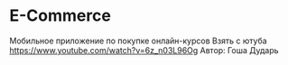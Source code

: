 # E-Commerce
Мобильное приложение по покупке онлайн-курсов
Взять с ютуба https://www.youtube.com/watch?v=6z_n03L96Og
Автор: Гоша Дударь
